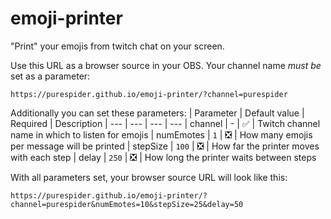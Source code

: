 # emoji-printer
"Print" your emojis from twitch chat on your screen.

Use this URL as a browser source in your OBS. Your channel name *must be* set as a parameter:
```
https://purespider.github.io/emoji-printer/?channel=purespider
```

Additionally you can set these parameters:
| Parameter  | Default value | Required | Description
| --- | --- | --- | ---
| channel | - | ✅ | Twitch channel name in which to listen for emojis
| numEmotes | `1` | ❎ | How many emojis per message will be printed
| stepSize | `100` | ❎ | How far the printer moves with each step
| delay | `250` | ❎ | How long the printer waits between steps

With all parameters set, your browser source URL will look like this:
```
https://purespider.github.io/emoji-printer/?channel=purespider&numEmotes=10&stepSize=25&delay=50
```
